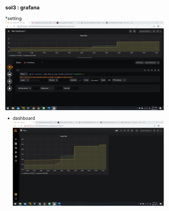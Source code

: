 ### sol3 : grafana
*setting
![grafana](sol3_grafana.png)

* dashboard
![grafana](sol3_grafana2.png)
